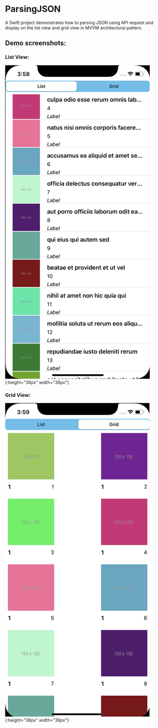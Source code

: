 # ParsingJSON
A Swift project demonstrates how to parsing JSON using API request and display on the list view and grid view in MVVM architectural pattern.

## Demo screenshots: 

### List View: 

![ListView](/screenshots/ListView.png){:height="36px" width="36px"}



### Grid View: 

![GridView](/screenshots/GridView.png?raw=true){:height="36px" width="36px"}

